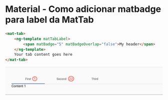 # Material - Como adicionar matbadge para label da MatTab

```html
<mat-tab>
    <ng-template matTabLabel>
        <span matBadge="5" matBadgeOverlap="false">My header</span>
    </ng-template>
    Your tab content goes here
</mat-tab>
```
![](https://raw.githubusercontent.com/anderson-gregorio/kb/master/assets/img/00001.png)